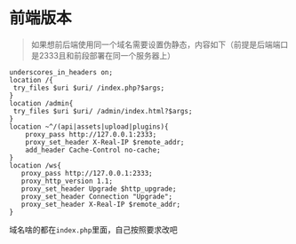 # 前端版本


> 如果想前后端使用同一个域名需要设置伪静态，内容如下（前提是后端端口是2333且和前段部署在同一个服务器上）

```
underscores_in_headers on;
location /{
 try_files $uri $uri/ /index.php?$args;
}
location /admin{
 try_files $uri $uri/ /admin/index.html?$args;
}
location ~^/(api|assets|upload|plugins){
    proxy_pass http://127.0.0.1:2333;
    proxy_set_header X-Real-IP $remote_addr;
    add_header Cache-Control no-cache;
}
location /ws{
   proxy_pass http://127.0.0.1:2333;
   proxy_http_version 1.1;
   proxy_set_header Upgrade $http_upgrade;
   proxy_set_header Connection "Upgrade";
   proxy_set_header X-Real-IP $remote_addr;
}
```

域名啥的都在`index.php`里面，自己按照要求改吧